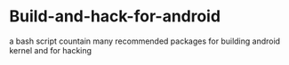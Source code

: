 # Build-and-hack-for-android
a bash script countain many recommended packages for building android kernel and for hacking
